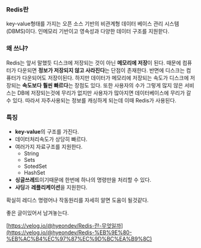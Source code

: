 ### Redis란

key-value형태를 가지는 오픈 소스 기반의 비관계형 데이터 베이스 관리 시스템 (DBMS)이다. 인메모리 기반이고 영속성과 다양한 데이터 구조를 지원핟다.

### 왜 쓰냐?

Redis는 앞서 말했듯 디스크에 저장되는 것이 아닌 **메모리에 저장**이 된다. 때문에 컴퓨터가 다운되면 **정보가 저장되지 않고 사라진다**는 단점이 존재한다. 반면에 디스크는 컴퓨터가 다운되어도 저장이된다. 하지만 데이터가 메모리에 저장되는 속도가 디스크에 저장되는 **속도보다 훨씬 빠르다**는 장점도 있다. 또한 사용자의 수가 그렇게 많지 않은 서비스는 DB에 저장되는것에 무리가 없지만 사용자가 많아지면 데이터베이스에 무리가 갈 수 있다. 따라서 자주사용되는 정보를 캐싱하게 되는데 이때 Redis가 사용된다.

### 특징

- **key-value**의 구조를 가진다.
- 데이터처리속도가 상당히 빠르다.
- 여러가지 자료구조를 지원한다.
    - String
    - Sets
    - SotedSet
    - HashSet
- **싱글쓰레드**이기때문에 한번에 하나의 명령만을 처리할 수 있다.
- **샤딩**과 **레플리케이션**을 지원한다.

확실히 레디스 명령어나 작동원리를 자세히 알면 도움이 될것같다.

좋은 글이있어서 남겨놓는다.

[https://velog.io/@hyeondev/Redis-란-무엇일까](https://velog.io/@hyeondev/Redis-%EB%9E%80-%EB%AC%B4%EC%97%87%EC%9D%BC%EA%B9%8C)